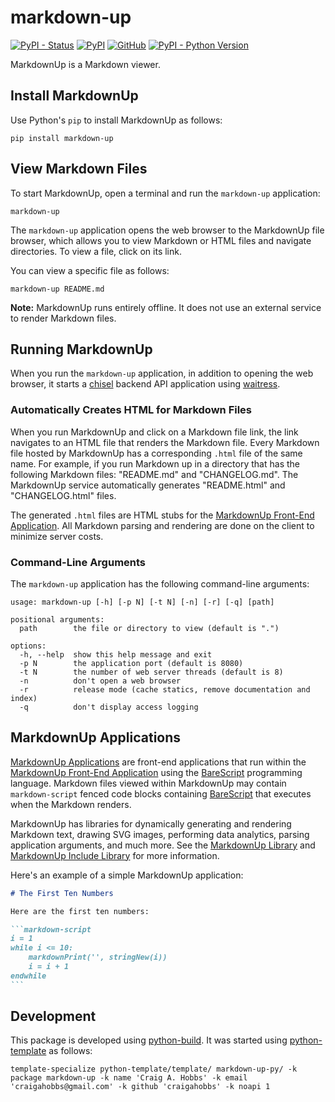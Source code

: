 # markdown-up

[![PyPI - Status](https://img.shields.io/pypi/status/markdown-up)](https://pypi.org/project/markdown-up/)
[![PyPI](https://img.shields.io/pypi/v/markdown-up)](https://pypi.org/project/markdown-up/)
[![GitHub](https://img.shields.io/github/license/craigahobbs/markdown-up-py)](https://github.com/craigahobbs/markdown-up-py/blob/main/LICENSE)
[![PyPI - Python Version](https://img.shields.io/pypi/pyversions/markdown-up)](https://pypi.org/project/markdown-up/)

MarkdownUp is a Markdown viewer.


## Install MarkdownUp

Use Python's `pip` to install MarkdownUp as follows:

~~~
pip install markdown-up
~~~


## View Markdown Files

To start MarkdownUp, open a terminal and run the `markdown-up` application:

~~~
markdown-up
~~~

The `markdown-up` application opens the web browser to the MarkdownUp file browser, which allows you
to view Markdown or HTML files and navigate directories. To view a file, click on its link.

You can view a specific file as follows:

~~~
markdown-up README.md
~~~

**Note:** MarkdownUp runs entirely offline. It does not use an external service to render Markdown
files.


## Running MarkdownUp

When you run the `markdown-up` application, in addition to opening the web browser, it starts a
[chisel](https://pypi.org/project/chisel/)
backend API application using
[waitress](https://pypi.org/project/waitress/).


### Automatically Creates HTML for Markdown Files

When you run MarkdownUp and click on a Markdown file link, the link navigates to an HTML file that
renders the Markdown file. Every Markdown file hosted by MarkdownUp has a corresponding `.html` file
of the same name. For example, if you run Markdown up in a directory that has the following Markdown
files: "README.md" and "CHANGELOG.md". The MarkdownUp service automatically generates "README.html"
and "CHANGELOG.html" files.

The generated `.html` files are HTML stubs for the
[MarkdownUp Front-End Application](https://github.com/craigahobbs/markdown-up#readme).
All Markdown parsing and rendering are done on the client to minimize server costs.


### Command-Line Arguments

The `markdown-up` application has the following command-line arguments:

```
usage: markdown-up [-h] [-p N] [-t N] [-n] [-r] [-q] [path]

positional arguments:
  path        the file or directory to view (default is ".")

options:
  -h, --help  show this help message and exit
  -p N        the application port (default is 8080)
  -t N        the number of web server threads (default is 8)
  -n          don't open a web browser
  -r          release mode (cache statics, remove documentation and index)
  -q          don't display access logging
```


## MarkdownUp Applications

[MarkdownUp Applications](https://github.com/craigahobbs/markdown-up?tab=readme-ov-file#dynamic-markdown-applications)
are front-end applications that run within the
[MarkdownUp Front-End Application](https://github.com/craigahobbs/markdown-up#readme)
using the
[BareScript](https://github.com/craigahobbs/bare-script#readme)
programming language. Markdown files viewed within MarkdownUp may contain `markdown-script` fenced
code blocks containing
[BareScript](https://github.com/craigahobbs/bare-script#readme)
that executes when the Markdown renders.

MarkdownUp has libraries for dynamically generating and rendering Markdown text, drawing SVG images,
performing data analytics, parsing application arguments, and much more. See the
[MarkdownUp Library](https://craigahobbs.github.io/markdown-up/library/)
and
[MarkdownUp Include Library](https://craigahobbs.github.io/markdown-up/library/include.html)
for more information.

Here's an example of a simple MarkdownUp application:

~~~markdown
# The First Ten Numbers

Here are the first ten numbers:

```markdown-script
i = 1
while i <= 10:
    markdownPrint('', stringNew(i))
    i = i + 1
endwhile
```
~~~


## Development

This package is developed using [python-build](https://github.com/craigahobbs/python-build#readme).
It was started using [python-template](https://github.com/craigahobbs/python-template#readme) as follows:

~~~
template-specialize python-template/template/ markdown-up-py/ -k package markdown-up -k name 'Craig A. Hobbs' -k email 'craigahobbs@gmail.com' -k github 'craigahobbs' -k noapi 1
~~~
